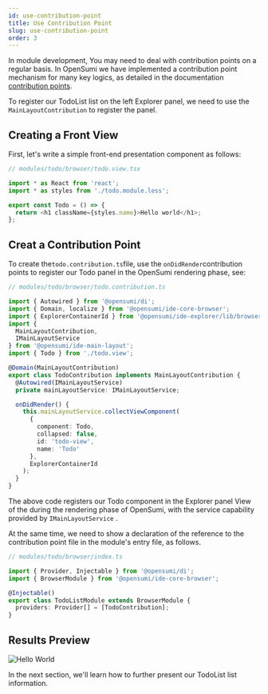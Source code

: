 ```yaml
---
id: use-contribution-point
title: Use Contribution Point
slug: use-contribution-point
order: 3
---
```


In module development, You may need to deal with contribution points on a regular basis. In OpenSumi we have implemented a contribution point mechanism for many key logics, as detailed in the documentation [contribution points](../basic-design/contribution-point).

To register our TodoList list on the left Explorer panel, we need to use the `MainLayoutContribution` to register the panel.

## Creating a Front View

First, let's write a simple front-end presentation component as follows:

```ts
// modules/todo/browser/todo.view.tsx

import * as React from 'react';
import * as styles from './todo.module.less';

export const Todo = () => {
  return <h1 className={styles.name}>Hello world</h1>;
};
```

## Creat a Contribution Point

To create the`todo.contribution.ts`file, use the `onDidRender`contribution points to register our Todo panel in the OpenSumi rendering phase, see:

```ts
// modules/todo/browser/todo.contribution.ts

import { Autowired } from '@opensumi/di';
import { Domain, localize } from '@opensumi/ide-core-browser';
import { ExplorerContainerId } from '@opensumi/ide-explorer/lib/browser/explorer-contribution';
import {
  MainLayoutContribution,
  IMainLayoutService
} from '@opensumi/ide-main-layout';
import { Todo } from './todo.view';

@Domain(MainLayoutContribution)
export class TodoContribution implements MainLayoutContribution {
  @Autowired(IMainLayoutService)
  private mainLayoutService: IMainLayoutService;

  onDidRender() {
    this.mainLayoutService.collectViewComponent(
      {
        component: Todo,
        collapsed: false,
        id: 'todo-view',
        name: 'Todo'
      },
      ExplorerContainerId
    );
  }
}
```

The above code registers our Todo component in the Explorer panel View of the during the rendering phase of OpenSumi, with the service capability provided by `IMainLayoutService` .

At the same time, we need to show a declaration of the reference to the contribution point file in the module's entry file, as follows.

```ts
// modules/todo/browser/index.ts

import { Provider, Injectable } from '@opensumi/di';
import { BrowserModule } from '@opensumi/ide-core-browser';

@Injectable()
export class TodoListModule extends BrowserModule {
  providers: Provider[] = [TodoContribution];
}
```

## Results Preview

![Hello World](https://img.alicdn.com/imgextra/i2/O1CN01l3ioLn1wWJr2kidlG_!!6000000006315-2-tps-2738-1810.png)

In the next section, we'll learn how to further present our TodoList list information.
